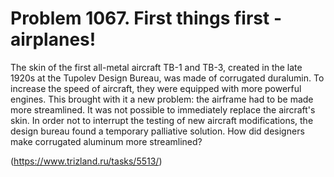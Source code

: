 # Problem 1067. First things first - airplanes!

The skin of the first all-metal aircraft TB-1 and TB-3, created in the late 1920s at the Tupolev Design Bureau, was made of corrugated duralumin. To increase the speed of aircraft, they were equipped with more powerful engines. This brought with it a new problem: the airframe had to be made more streamlined. It was not possible to immediately replace the aircraft's skin. In order not to interrupt the testing of new aircraft modifications, the design bureau found a temporary palliative solution. How did designers make corrugated aluminum more streamlined?

(https://www.trizland.ru/tasks/5513/)